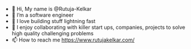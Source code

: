 - 👋 Hi, My name is @Rutuja-Kelkar
- 👀 I’m a software engineer
- 🌱 I love building stuff lightning fast
- 💞️ I enjoy collaborating with killer start ups, companies, projects to solve high quality challenging problems
- 📫 How to reach me https://www.rutujakelkar.com/

<!---
Rutuja-Kelkar/Rutuja-Kelkar is a ✨ special ✨ repository because its `README.md` (this file) appears on your GitHub profile.
You can click the Preview link to take a look at your changes.
--->
